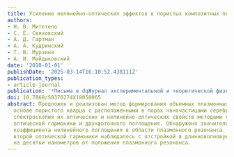 ```yaml
---
title: Усиление нелинейно-оптических эффектов в пористых композитных плазмонных структурах
authors:
- Н. В. Митетело
- C. E. Свяховский
- А. Д. Гартман
- А. А. Кудринский
- Т. В. Мурзина
- А. И. Майдыковский
date: '2018-01-01'
publishDate: '2025-03-14T16:10:52.438111Z'
publication_types:
- article-journal
publication: '*Письма в dqЖурнал экспериментальной и теоретической физикиdq*'
doi: 10.7868/S0370274X18050065
abstract: Предложен и реализован метод формирования объемных плазмонных структур на
  основе пористого кварца с расположенными в порах наночастицами серебра, выполнена
  спектроскопия их оптических и нелинейно-оптических свойств методами генерации второй
  оптической гармоники и двухфотонного поглощения. Обнаружено значительное возрастание
  коэффициента нелинейного поглощения в области плазмонного резонанса. При этом усиление
  второй оптической гармоники наблюдалось с отстройкой в длинноволновую область спектра
  на десятки нанометров от положения плазмонного резонанса.
---
```


